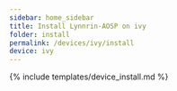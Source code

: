```yaml
---
sidebar: home_sidebar
title: Install Lynnrin-AOSP on ivy
folder: install
permalink: /devices/ivy/install
device: ivy
---
```

{% include templates/device_install.md %}

